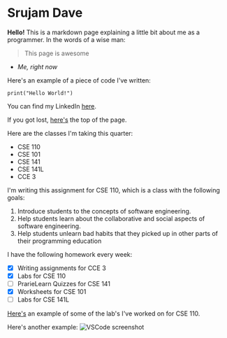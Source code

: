 # Srujam Dave

**Hello!** This is a markdown page explaining a little bit about me as a programmer. In the words of a wise man: 

> This page is awesome
* *Me, right now*

Here's an example of a piece of code I've written: 

```
print("Hello World!")
```

You can find my LinkedIn [here](linkedin.com/in/srujam-dave-a17098284/).

If you got lost, [here's](#srujam-dave) the top of the page.

Here are the classes I'm taking this quarter:
- CSE 110
- CSE 101
- CSE 141
- CSE 141L
- CCE 3

I'm writing this assignment for CSE 110, which is a class with the following goals:
1. Introduce students to the concepts of software engineering.
2. Help students learn about the collaborative and social aspects of software engineering.
3. Help students unlearn bad habits that they picked up in other parts of their programming education

I have the following homework every week:
- [x] Writing assignments for CCE 3
- [x] Labs for CSE 110
- [ ] PrarieLearn Quizzes for CSE 141
- [x] Worksheets for CSE 101
- [ ] Labs for CSE 141L

[Here's](screenshots/terminal_screenshot.png) an example of some of the lab's I've worked on for CSE 110.

Here's another example:
![VSCode screenshot](screenshots/vscodescreenshot.png)
